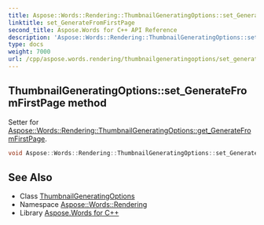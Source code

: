 ```yaml
---
title: Aspose::Words::Rendering::ThumbnailGeneratingOptions::set_GenerateFromFirstPage method
linktitle: set_GenerateFromFirstPage
second_title: Aspose.Words for C++ API Reference
description: 'Aspose::Words::Rendering::ThumbnailGeneratingOptions::set_GenerateFromFirstPage method. Setter for Aspose::Words::Rendering::ThumbnailGeneratingOptions::get_GenerateFromFirstPage in C++.'
type: docs
weight: 7000
url: /cpp/aspose.words.rendering/thumbnailgeneratingoptions/set_generatefromfirstpage/
---
```

## ThumbnailGeneratingOptions::set_GenerateFromFirstPage method


Setter for [Aspose::Words::Rendering::ThumbnailGeneratingOptions::get_GenerateFromFirstPage](../get_generatefromfirstpage/).

```cpp
void Aspose::Words::Rendering::ThumbnailGeneratingOptions::set_GenerateFromFirstPage(bool value)
```

## See Also

* Class [ThumbnailGeneratingOptions](../)
* Namespace [Aspose::Words::Rendering](../../)
* Library [Aspose.Words for C++](../../../)
